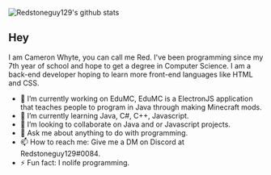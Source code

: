 ![Redstoneguy129's github stats](https://github-readme-stats.vercel.app/api?username=Redstoneguy129&show_icons=true&theme=radical)

## Hey
I am Cameron Whyte, you can call me Red.
I've been programming since my 7th year of school and hope to get a degree in Computer Science.
I am a back-end developer hoping to learn more front-end languages like HTML and CSS.

- 🔭 I’m currently working on EduMC, EduMC is a ElectronJS application that teaches people to program in Java through making Minecraft mods.
- 🌱 I’m currently learning Java, C#, C++, Javascript.
- 👯 I’m looking to collaborate on Java and or Javascript projects.
- 💬 Ask me about anything to do with programming.
- 📫 How to reach me: Give me a DM on Discord at Redstoneguy129#0084.
- ⚡ Fun fact: I nolife programming.
